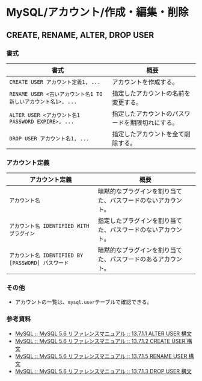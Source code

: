 # MySQL/アカウント/作成・編集・削除

## CREATE, RENAME, ALTER, DROP USER

### 書式

| 書式                                                         | 概要                                             |
| ------------------------------------------------------------ | ------------------------------------------------ |
| `CREATE USER アカウント定義1, ...`                           | アカウントを作成する。                           |
| `RENAME USER <古いアカウント名1 TO 新しいアカウント名1>, ...` | 指定したアカウントの名前を変更する。             |
| `ALTER USER <アカウント名1 PASSWORD EXPIRE>, ...`            | 指定したアカウントのパスワードを期限切れにする。 |
| `DROP USER アカウント名1, ...`                               | 指定したアカウントを全て削除する。               |

### アカウント定義

| アカウント定義                                     | 概要                                                         |
| -------------------------------------------------- | ------------------------------------------------------------ |
| `アカウント名`                                     | 暗黙的なプラグインを割り当てた、パスワードのないアカウント。 |
| `アカウント名 IDENTIFIED WITH プラグイン`          | 指定したプラグインを割り当てた、パスワードのないアカウント。 |
| `アカウント名 IDENTIFIED BY [PASSWORD] パスワード` | 暗黙的なプラグインを割り当てた、パスワードのあるアカウント。 |

### その他

- アカウントの一覧は、`mysql.user`テーブルで確認できる。

### 参考資料

- [MySQL :: MySQL 5.6 リファレンスマニュアル :: 13.7.1.1 ALTER USER 構文](https://dev.mysql.com/doc/refman/5.6/ja/alter-user.html)
- [MySQL :: MySQL 5.6 リファレンスマニュアル :: 13.7.1.2 CREATE USER 構文](https://dev.mysql.com/doc/refman/5.6/ja/create-user.html)
- [MySQL :: MySQL 5.6 リファレンスマニュアル :: 13.7.1.5 RENAME USER 構文](https://dev.mysql.com/doc/refman/5.6/ja/rename-user.html)
- [MySQL :: MySQL 5.6 リファレンスマニュアル :: 13.7.1.3 DROP USER 構文](https://dev.mysql.com/doc/refman/5.6/ja/drop-user.html)
